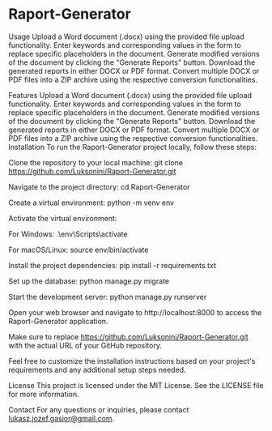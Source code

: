 # Raport-Generator
Usage
Upload a Word document (.docx) using the provided file upload functionality.
Enter keywords and corresponding values in the form to replace specific placeholders in the document.
Generate modified versions of the document by clicking the "Generate Reports" button.
Download the generated reports in either DOCX or PDF format.
Convert multiple DOCX or PDF files into a ZIP archive using the respective conversion functionalities.

Features
Upload a Word document (.docx) using the provided file upload functionality.
Enter keywords and corresponding values in the form to replace specific placeholders in the document.
Generate modified versions of the document by clicking the "Generate Reports" button.
Download the generated reports in either DOCX or PDF format.
Convert multiple DOCX or PDF files into a ZIP archive using the respective conversion functionalities.
Installation
To run the Raport-Generator project locally, follow these steps:

Clone the repository to your local machine:
git clone https://github.com/Luksonini/Raport-Generator.git

Navigate to the project directory:
cd Raport-Generator

Create a virtual environment:
python -m venv env

Activate the virtual environment:

For Windows:
.\env\Scripts\activate

For macOS/Linux:
source env/bin/activate

Install the project dependencies:
pip install -r requirements.txt

Set up the database:
python manage.py migrate

Start the development server:
python manage.py runserver

Open your web browser and navigate to http://localhost:8000 to access the Raport-Generator application.

Make sure to replace https://github.com/Luksonini/Raport-Generator.git with the actual URL of your GitHub repository.

Feel free to customize the installation instructions based on your project's requirements and any additional setup steps needed.

License
This project is licensed under the MIT License. See the LICENSE file for more information.

Contact
For any questions or inquiries, please contact lukasz.jozef.gasior@gmail.com.
